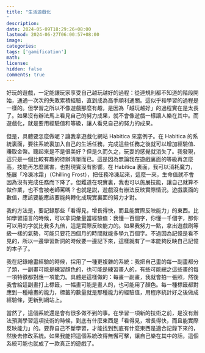 ```yaml
---
title: "生活遊戲化"
description: 
date: 2024-05-09T18:29:26+08:00
lastmod: 2024-06-27T06:00:57+08:00
image: 
categories: 
tags: ['gamification']
math: 
license: 
hidden: false
comments: true
---
```


好玩的遊戲，一定能讓玩家享受自己越玩越好的過程：從連規則都不知道的階段開始，通通一次次的失敗累積經驗，直到成為高手順利通關。這似乎和學習的過程是一樣的。但學習之所以不像遊戲那麼有趣，是因為「越玩越好」的過程實在是太長了。如果沒有辦法馬上看見自己的努力成果，就不會像遊戲一樣讓人樂在其中。而遊戲化，就是要用經驗值和等級，讓人看見自己的努力的成果。


但是，具體要怎麼做呢？讓我拿遊戲化網站 Habitica 來當例子。在 Habitica 的系統裏面，要往系統裏加入自己的生活任務，完成這些任務之後就可以增加經驗值、賺取金幣。聽起來是不是很美好？但是久而久之，玩耍的感覺就消失了。我發現，這只是一個比較有趣的待辦清單而已。這是因為無論我在遊戲裏面的等級再怎麼高，技能再怎麼厲害，也對現實沒有影響。在 Habitica 裏面，我可以消耗魔力，施展「冷凍冰霜」（Chilling Frost），把任務冷凍起來，這麼一來，生命值就不會因為沒有完成任務而下降了。但難道在現實裏，我也可以施展技能，讓自己就算不做作業，也不會被老師罵嗎？也就是説，遊戲沒有辦法反映實際情況。遊戲裏面的數值，應該要能應該要能夠轉化成現實裏面的努力才對。


我的方法是，要記錄那些「看得見，增長得快，而且能實際反映能力」的東西。比如學習語言的時候，可以拿詞彙量當經驗值：我懂一百個字，你懂一千個字，那你可以用的字就比我多九倍，這是實際反映能力的。如果我努力一點，拿出遊戲刷等級一樣的氣勢，可能只要花四個月的時間就能多學九百個字。不過因為記憶是看不見的，所以一邊學習新詞的時候要一邊記下來，這樣就有了一本能夠反映自己記憶的本子了。


我在記錄繪畫經驗的時候，採用了一種更複雜的系統：我把自己畫的每一副畫都分了類，一副畫可能是練習顏色的，也可能是練習畫人的，有些可能總之這些畫的每一項特徵都對應一項能力。具體是這樣做的：每畫一副畫，我就會拍一張照，然後我會給這副畫打上標籤，一幅畫可能是畫人的，也可能用了顏色。每一種標籤都對應到一種繪畫的能力，標籤的數量就是那種能力的經驗值，用程序統計好之後做成經驗條，更新到網站上。


當然了，這個系統還是會有很多做不到的事。在學習一項新的技術之前，是沒有辦法預測學習這項技術的時候，到底有什麼東西是「看得見，增長得快，而且能實際反映能力」的。要靠自己不斷學習，才能找到到底有什麼東西是適合記錄下來的，然後去修改系統。如果我能把這個系統改得無懈可擊，讓自己樂在其中的話，這個系統可能也就成了一款真正的遊戲了。

